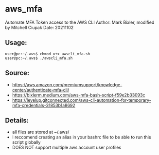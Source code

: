 # aws_mfa
Automate MFA Token access to the AWS CLI
Author: Mark Bixler, modified by Mitchell Ciupak
Date: 20211102

## Usage:
    user@pc:~/.aws$ chmod u+x awscli_mfa.sh
    user@pc:~/.aws$ ./awscli_mfa.sh

## Source: 
* https://aws.amazon.com/premiumsupport/knowledge-center/authenticate-mfa-cli/
* https://bixlerm.medium.com/aws-mfa-bash-script-f59e2b33093c
* https://levelup.gitconnected.com/aws-cli-automation-for-temporary-mfa-credentials-31853b1a8692

## Details:
* all files are stored at ~/.aws/
* I reccomend creating an alias in your bashrc file to be able to run this script globally
* DOES NOT support multiple aws account user profiles
